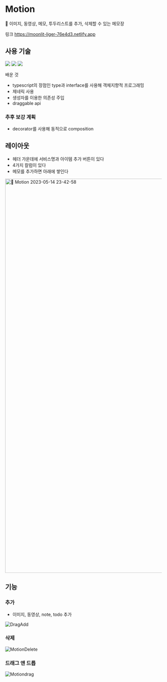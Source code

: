 # Motion
📔 이미지, 동영상, 메모, 투두리스트를 추가, 삭제할 수 있는 메모장

링크
https://moonlit-liger-76e4d3.netlify.app

## 사용 기술
<img src="https://img.shields.io/badge/html-E34F26?style=for-the-badge&logo=html5&logoColor=white"> <img src="https://img.shields.io/badge/css-1572B6?style=for-the-badge&logo=css3&logoColor=white"> <img src="https://img.shields.io/badge/TypeScript-3178C6.svg?&style=for-the-badge&logo=TypeScript&logoColor=white">

배운 것
- typescript의 장점인 type과 interface를 사용해 객체지향적 프로그래밍
- 제네릭 사용
- 생성자를 이용한 의존성 주입
- draggable api

### 추후 보강 계획
- decorator를 사용해 동적으로 composition

## 레이아웃
- 헤더 가운데에 서비스명과 아이템 추가 버튼이 있다
- 4가지 칼럼이 있다
- 메모를 추가하면 아래에 쌓인다

<img width="1267" alt="📘 Motion 2023-05-14 23-42-58" src="https://github.com/DongjaJ/Motion/assets/43432783/6ad73157-5ff6-47be-bcaf-18e6191f91ea">


## 기능
### 추가
- 이미지, 동영상, note, todo 추가

![DragAdd](https://github.com/DongjaJ/Motion/assets/43432783/df91aee3-8fd9-454f-b405-1c2de8a127b7)

### 삭제

![MotionDelete](https://github.com/DongjaJ/Motion/assets/43432783/a1c75ddd-3b35-4bb6-927b-ccf610aa1d8f)

### 드래그 앤 드롭

![Motiondrag](https://github.com/DongjaJ/Motion/assets/43432783/e9110347-1ad8-4275-be26-16bc4f2f6412)

